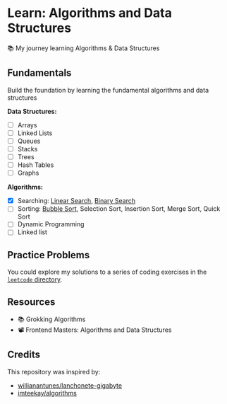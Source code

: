 # Learn: Algorithms and Data Structures

📚 My journey learning Algorithms &amp; Data Structures

## Fundamentals

Build the foundation by learning the fundamental algorithms and data structures

**Data Structures:**

- [ ] Arrays
- [ ] Linked Lists
- [ ] Queues
- [ ] Stacks
- [ ] Trees
- [ ] Hash Tables
- [ ] Graphs

**Algorithms:**

- [x] Searching: [Linear Search](./algorithms/linear-search.ts), [Binary Search](./algorithms/binary-search.py)
- [ ] Sorting: [Bubble Sort](./algorithms/bubble-sort.ts), Selection Sort, Insertion Sort, Merge Sort, Quick Sort
- [ ] Dynamic Programming
- [ ] Linked list

## Practice Problems

You could explore my solutions to a series of coding exercises in the [`leetcode` directory](./leetcode/).

## Resources

- 📚 Grokking Algorithms
- 📽️ Frontend Masters: Algorithms and Data Structures

## Credits

This repository was inspired by:

- [willianantunes/lanchonete-gigabyte](https://github.com/willianantunes/lanchonete-gigabyte)
- [imteekay/algorithms](https://github.com/imteekay/algorithms)
